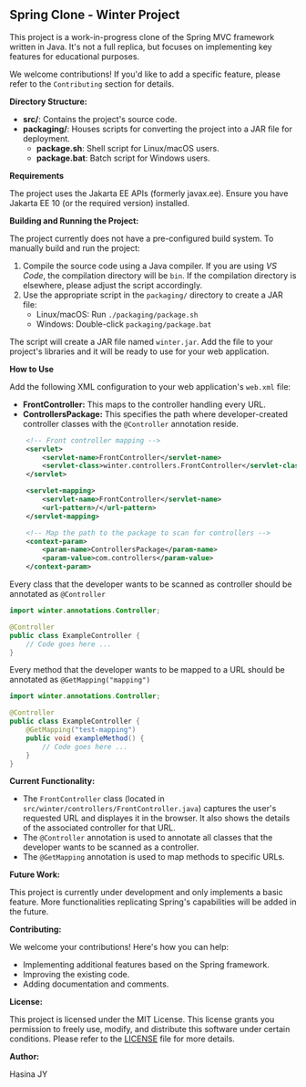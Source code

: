## Spring Clone - Winter Project

This project is a work-in-progress clone of the Spring MVC framework written in Java. It's not a full replica, but focuses on implementing key features for educational purposes.

We welcome contributions! If you'd like to add a specific feature, please refer to the `Contributing` section for details.

**Directory Structure:**

* **src/**: Contains the project's source code.
* **packaging/**: Houses scripts for converting the project into a JAR file for deployment.
    * **package.sh**: Shell script for Linux/macOS users.
    * **package.bat**: Batch script for Windows users.

**Requirements**

The project uses the Jakarta EE APIs (formerly javax.ee). Ensure you have Jakarta EE 10 (or the required version) installed.

**Building and Running the Project:**

The project currently does not have a pre-configured build system. To manually build and run the project:

1. Compile the source code using a Java compiler. If you are using *VS Code*, the compilation directory will be `bin`. If the compilation directory is elsewhere, please adjust the script accordingly.
2. Use the appropriate script in the `packaging/` directory to create a JAR file:
    * Linux/macOS: Run `./packaging/package.sh`
    * Windows: Double-click `packaging/package.bat`

The script will create a JAR file named `winter.jar`. Add the file to your project's libraries and it will be ready to use for your web application.

**How to Use**

Add the following XML configuration to your web application's `web.xml` file:
* **FrontController:** This maps to the controller handling every URL.
* **ControllersPackage:** This specifies the path where developer-created controller classes with the `@Controller` annotation reside.
```XML
    <!-- Front controller mapping -->
    <servlet>
        <servlet-name>FrontController</servlet-name>
        <servlet-class>winter.controllers.FrontController</servlet-class>
    </servlet>

    <servlet-mapping>
        <servlet-name>FrontController</servlet-name>
        <url-pattern>/</url-pattern>
    </servlet-mapping>

    <!-- Map the path to the package to scan for controllers -->
    <context-param>
        <param-name>ControllersPackage</param-name>
        <param-value>com.controllers</param-value>
    </context-param>
```
Every class that the developer wants to be scanned as controller should be annotated as `@Controller`
```java
import winter.annotations.Controller;

@Controller
public class ExampleController {
    // Code goes here ...
}
```
Every method that the developer wants to be mapped to a URL should be annotated as `@GetMapping("mapping")`
```java
import winter.annotations.Controller;

@Controller
public class ExampleController {
    @GetMapping("test-mapping")
    public void exampleMethod() {
        // Code goes here ...
    }
}
```

**Current Functionality:**

* The `FrontController` class (located in `src/winter/controllers/FrontController.java`) captures the user's requested URL and displayes it in the browser. It also shows the details of the associated controller for that URL.
* The `@Controller` annotation is used to annotate all classes that the developer wants to be scanned as a controller.
* The `@GetMapping` annotation is used to map methods to specific URLs.

**Future Work:**

This project is currently under development and only implements a basic feature. More functionalities replicating Spring's capabilities will be added in the future.

**Contributing:**

We welcome your contributions! Here's how you can help:

* Implementing additional features based on the Spring framework.
* Improving the existing code.
* Adding documentation and comments.

**License:**

This project is licensed under the MIT License. This license grants you permission to freely use, modify, and distribute this software under certain conditions. Please refer to the [LICENSE](./LICENSE.md) file for more details.

**Author:**

Hasina JY
